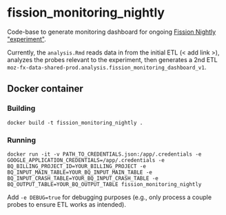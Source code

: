 # fission_monitoring_nightly

Code-base to generate monitoring dashboard for ongoing [Fission Nightly "experiment"](https://experimenter.services.mozilla.com/experiments/fission-nightly/). 

Currently, the `analysis.Rmd` reads data in from the initial ETL (< add link >), analyzes the probes relevant to the experiment, then generates a 2nd ETL `moz-fx-data-shared-prod.analysis.fission_monitoring_dashboard_v1`.

## Docker container

### Building
```shell script
docker build -t fission_monitoring_nightly .
```

### Running
```shell script
docker run -it -v PATH_TO_CREDENTIALS.json:/app/.credentials -e GOOGLE_APPLICATION_CREDENTIALS=/app/.credentials -e BQ_BILLING_PROJECT_ID=YOUR_BILLING_PROJECT -e BQ_INPUT_MAIN_TABLE=YOUR_BQ_INPUT_MAIN_TABLE -e BQ_INPUT_CRASH_TABLE=YOUR_BQ_INPUT_CRASH_TABLE -e BQ_OUTPUT_TABLE=YOUR_BQ_OUTPUT_TABLE fission_monitoring_nightly
```
Add `-e DEBUG=true` for debugging purposes (e.g., only process a couple probes to ensure ETL works as intended).
